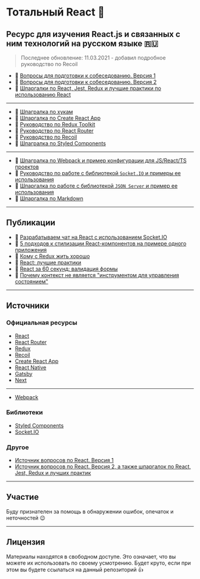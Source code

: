 # Тотальный React :metal:

## Ресурс для изучения React.js и связанных с ним технологий на русском языке :ru:

> Последнее обновление: 11.03.2021 - добавил подробное руководство по Recoil

- :page_with_curl: [Вопросы для подготовки к собеседованию. Версия 1](./md/questions.md)
- :page_with_curl: [Вопросы для подготовки к собеседованию. Версия 2](./md/questions-v2.md)
- :memo: [Шпаргалки по React, Jest, Redux и лучшие практики по использованию React](./md/cheatsheets-bestpractices.md)

---

- :memo: [Шпагралка по хукам](./md/hooks.md)
- :memo: [Шпаргалка по Create React App](./md/create-react-app.md)
- :page_with_curl: [Руководство по Redux Toolkit](./md/redux-toolkit.md)
- :page_with_curl: [Руководство по React Router](./md/react-router.md)
- :page_with_curl: [Руководство по Recoil](./md/recoil.md)
- :memo: [Шпагралка по Styled Components](./md/styled-components.md)

---

- :memo: [Шпагралка по Webpack и пример конфигурации для JS/React/TS проектов](./md/webpack.md)
- :page_with_curl: [Руководство по работе с библиотекой `Socket.IO` и примеры ее использования](./md/socket/README.md)
- :memo: [Шпаргалка по работе с библиотекой `JSON Server` и пример ее использования](./md/json-server/README.md)
- :memo: [Шпаргалка по Markdown](./md/markdown.md)

---

## Публикации

- :link: [Разрабатываем чат на React с использованием Socket.IO](https://habr.com/ru/post/544046/)
- :link: [5 подходов к стилизации React-компонентов на примере одного приложения](https://habr.com/ru/post/542630/)
- :link: [Кому с Redux жить хорошо](https://habr.com/ru/company/manychat/blog/541794/)
- :link: [React: лучшие практики](https://habr.com/ru/post/541320/)
- :link: [React за 60 секунд: валидация формы](https://habr.com/ru/post/540462/)
- :link: [Почему контекст не является "инструментом для управления состоянием"](https://habr.com/ru/post/539346/)

---

## Источники

### Официальная ресурсы

- [React](https://ru.reactjs.org/)
- [React Router](https://reactrouter.com/)
- [Redux](https://redux.js.org/)
- [Recoil](https://recoiljs.org/)
- [Create React App](https://create-react-app.dev/)
- [React Native](https://reactnative.dev/)
- [Gatsby](https://www.gatsbyjs.com/)
- [Next](https://nextjs.org/)

---

- [Webpack](https://webpack.js.org/)

### Библиотеки

- [Styled Components](https://styled-components.com/)
- [Socket.IO](https://socket.io/)

### Другое

- [Источник вопросов по React. Версия 1](https://github.com/sudheerj/reactjs-interview-questions)
- [Источник вопросов по React. Версия 2, а также шпаргалок по React, Jest, Redux и лучших практик](https://github.com/learning-zone/react-interview-questions)

---

## Участие

Буду признателен за помощь в обнаружении ошибок, опечаток и неточностей :wink:

---

## Лицензия

Материалы находятся в свободном доступе. Это означает, что вы можете их использовать по своему усмотрению. Будет круто, если при этом вы будете ссылаться на данный репозиторий :thumbsup: